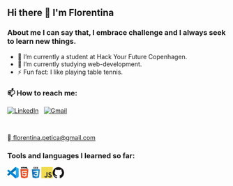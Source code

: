 ## Hi there 👋 I'm Florentina

<!--
**FlorentinaPetica/FlorentinaPetica** is a ✨ _special_ ✨ repository because its `README.md` (this file) appears on your GitHub profile.
-->

### About me I can say that, I embrace challenge and I always seek to learn new things.

- 🔭 I’m currently a student at Hack Your Future Copenhagen.
- 🌱 I’m currently studying web-development.
- ⚡ Fun fact: I like playing table tennis. 

### 📫 How to reach me: 

<a href="https://www.linkedin.com/in/florentina-petica-161286166/"><img alt="LinkedIn" src="https://img.shields.io/badge/linkedin%20-%230077B5.svg?&style=flat&logo=linkedin&logoColor=white"/></a> &nbsp;
<a href="mailto:florentina.petica@gmail.com"><img alt="Gmail" src="https://img.shields.io/badge/Gmail-D14836?style=flat&logo=gmail&logoColor=white" /></a> &nbsp;

<!--  <a href="https://www.linkedin.com/in/florentina-petica-161286166/">
  <img align="left" alt="Florentina-Petica LinkdeIN" width="16px" src="https://raw.githubusercontent.com/peterthehan/peterthehan/master/assets/linkedin.svg" />LinkeIn
</a> -->

<br />

<span>:e-mail:</span><a href = "mailto:florentina.petica@gmail.com?subject = Feedback&body = Message">    florentina.petica@gmail.com</a>

### Tools and languages I learned so far:

<img align="left" alt="Visual Studio Code" width="26px" src="https://raw.githubusercontent.com/github/explore/80688e429a7d4ef2fca1e82350fe8e3517d3494d/topics/visual-studio-code/visual-studio-code.png" />
<img align="left" alt="HTML5" width="26px" src="https://raw.githubusercontent.com/github/explore/80688e429a7d4ef2fca1e82350fe8e3517d3494d/topics/html/html.png" />
<img align="left" alt="CSS3" width="26px" src="https://raw.githubusercontent.com/github/explore/80688e429a7d4ef2fca1e82350fe8e3517d3494d/topics/css/css.png" />
<img align="left" alt="JavaScript" width="26px" src="https://raw.githubusercontent.com/github/explore/80688e429a7d4ef2fca1e82350fe8e3517d3494d/topics/javascript/javascript.png" />
<img align="left" alt="GitHub" width="26px" src="https://raw.githubusercontent.com/github/explore/78df643247d429f6cc873026c0622819ad797942/topics/github/github.png" />
